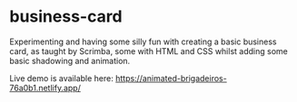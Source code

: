 # business-card

Experimenting and having some silly fun with creating a basic business card, as taught by Scrimba, some with HTML and CSS whilst adding some basic shadowing and animation.

Live demo is available here: https://animated-brigadeiros-76a0b1.netlify.app/
